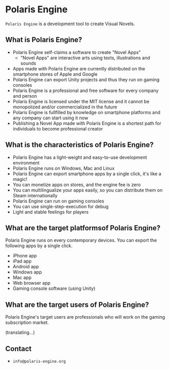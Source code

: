 Polaris Engine
==============
`Polaris Engine` is a development tool to create Visual Novels.

## What is Polaris Engine?
* Polaris Engine self-claims a software to create "Novel Apps"
  * "Novel Apps" are interactive arts using texts, illustrations and sounds
* Apps made with Polaris Engine are currently distributed on the smartphone stores of Apple and Google
* Polaris Engine can export Unity projects and thus they run on gaming consoles
* Polaris Engine is a professional and free software for every company and person
* Polaris Engine is licensed under the MIT license and it cannot be monopolized and/or commercialized in the future
* Polaris Engine is fullfilled by knowledge on smartphone platforms and any company can start using it now
* Publishing a Novel App made with Polaris Engine is a shortest path for individuals to become professional creator

## What is the characteristics of Polaris Engine?
* Polaris Engine has a light-weight and easy-to-use development environment
* Polaris Engine runs on Windows, Mac and Linux
* Polaris Engine can export smartphone apps by a single click, it's like a magic!
* You can monetize apps on stores, and the engine fee is zero
* You can multilingualize your apps easily, so you can distribute them on Steam internationally
* Polaris Engine can run on gaming consoles
* You can use single-step-execution for debug
* Light and stable feelings for players

## What are the target platformsof Polaris Engine?
Polaris Engine runs on every contemporary devices.
You can export the following apps by a single click.
* iPhone app
* iPad app
* Android app
* Windows app
* Mac app
* Web browser app
* Gaming console software (using Unity)

## What are the target users of Polaris Engine?
Polaris Engine's target users are professionals who will work on the gaming subscription market.

(translating...)

## Contact
* `info@polaris-engine.org`
